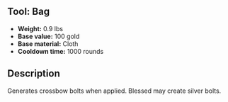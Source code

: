 ## Tool: Bag

- **Weight:** 0.9 lbs
- **Base value:** 100 gold
- **Base material:** Cloth
- **Cooldown time:** 1000 rounds

## Description

Generates crossbow bolts when applied. Blessed may create silver bolts.
